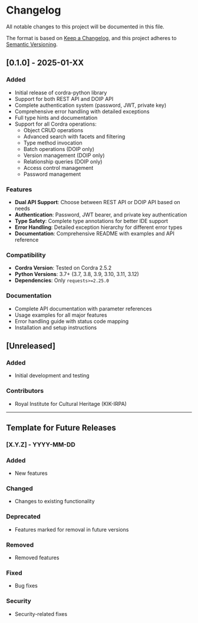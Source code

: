 # Changelog

All notable changes to this project will be documented in this file.

The format is based on [Keep a Changelog](https://keepachangelog.com/en/1.0.0/),
and this project adheres to [Semantic Versioning](https://semver.org/spec/v2.0.0.html).

## [0.1.0] - 2025-01-XX

### Added
- Initial release of cordra-python library
- Support for both REST API and DOIP API
- Complete authentication system (password, JWT, private key)
- Comprehensive error handling with detailed exceptions
- Full type hints and documentation
- Support for all Cordra operations:
  - Object CRUD operations
  - Advanced search with facets and filtering
  - Type method invocation
  - Batch operations (DOIP only)
  - Version management (DOIP only)
  - Relationship queries (DOIP only)
  - Access control management
  - Password management

### Features
- **Dual API Support**: Choose between REST API or DOIP API based on needs
- **Authentication**: Password, JWT bearer, and private key authentication
- **Type Safety**: Complete type annotations for better IDE support
- **Error Handling**: Detailed exception hierarchy for different error types
- **Documentation**: Comprehensive README with examples and API reference

### Compatibility
- **Cordra Version**: Tested on Cordra 2.5.2
- **Python Versions**: 3.7+ (3.7, 3.8, 3.9, 3.10, 3.11, 3.12)
- **Dependencies**: Only `requests>=2.25.0`

### Documentation
- Complete API documentation with parameter references
- Usage examples for all major features
- Error handling guide with status code mapping
- Installation and setup instructions

## [Unreleased]

### Added
- Initial development and testing

### Contributors
- Royal Institute for Cultural Heritage (KIK-IRPA)

---

## Template for Future Releases

### [X.Y.Z] - YYYY-MM-DD

### Added
- New features

### Changed
- Changes to existing functionality

### Deprecated
- Features marked for removal in future versions

### Removed
- Removed features

### Fixed
- Bug fixes

### Security
- Security-related fixes
